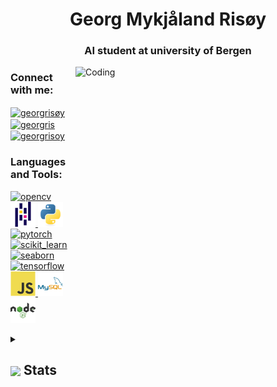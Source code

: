 <body>
<h1 align="center">Georg Mykjåland Risøy</h1>
<h3 align="center">AI student at university of Bergen</h3>

<img align="right" alt="Coding" width="400" height="400" src="https://miro.medium.com/v2/resize:fit:1050/0*HQ7WKolP9iEr0z6x.gif">

<h3 align="left">Connect with me:</h3>
<p align="left">
<a href="https://linkedin.com/in/georgrisøy" target="blank"><img align="center" src="https://raw.githubusercontent.com/rahuldkjain/github-profile-readme-generator/master/src/images/icons/Social/linked-in-alt.svg" alt="georgrisøy" height="30" width="40" /></a>
<a href="https://kaggle.com/georgris" target="blank"><img align="center" src="https://raw.githubusercontent.com/rahuldkjain/github-profile-readme-generator/master/src/images/icons/Social/kaggle.svg" alt="georgris" height="30" width="40" /></a>
<a href="https://instagram.com/georgrisoy" target="blank"><img align="center" src="https://raw.githubusercontent.com/rahuldkjain/github-profile-readme-generator/master/src/images/icons/Social/instagram.svg" alt="georgrisoy" height="30" width="40" /></a>
</p>

<h3 align="left">Languages and Tools:</h3>
<p align="left"> <a href="https://opencv.org/" target="_blank" rel="noreferrer"> <img src="https://www.vectorlogo.zone/logos/opencv/opencv-icon.svg" alt="opencv" width="40" height="40"/> </a> <a href="https://pandas.pydata.org/" target="_blank" rel="noreferrer"> <img src="https://raw.githubusercontent.com/devicons/devicon/2ae2a900d2f041da66e950e4d48052658d850630/icons/pandas/pandas-original.svg" alt="pandas" width="40" height="40"/> </a> <a href="https://www.python.org" target="_blank" rel="noreferrer"> <img src="https://raw.githubusercontent.com/devicons/devicon/master/icons/python/python-original.svg" alt="python" width="40" height="40"/> </a> <a href="https://pytorch.org/" target="_blank" rel="noreferrer"> <img src="https://www.vectorlogo.zone/logos/pytorch/pytorch-icon.svg" alt="pytorch" width="40" height="40"/> </a> <a href="https://scikit-learn.org/" target="_blank" rel="noreferrer"> <img src="https://upload.wikimedia.org/wikipedia/commons/0/05/Scikit_learn_logo_small.svg" alt="scikit_learn" width="40" height="40"/> </a> <a href="https://seaborn.pydata.org/" target="_blank" rel="noreferrer"> <img src="https://seaborn.pydata.org/_images/logo-mark-lightbg.svg" alt="seaborn" width="40" height="40"/> </a> <a href="https://www.tensorflow.org" target="_blank" rel="noreferrer"> <img src="https://www.vectorlogo.zone/logos/tensorflow/tensorflow-icon.svg" alt="tensorflow" width="40" height="40"/> </a><a href="https://developer.mozilla.org/en-US/docs/Web/JavaScript" target="_blank" rel="noreferrer"> <img src="https://raw.githubusercontent.com/devicons/devicon/master/icons/javascript/javascript-original.svg" alt="javascript" width="40" height="40"/> </a> <a href="https://www.mysql.com/" target="_blank" rel="noreferrer"> <img src="https://raw.githubusercontent.com/devicons/devicon/master/icons/mysql/mysql-original-wordmark.svg" alt="mysql" width="40" height="40"/> </a> <a href="https://nodejs.org" target="_blank" rel="noreferrer"> <img src="https://raw.githubusercontent.com/devicons/devicon/master/icons/nodejs/nodejs-original-wordmark.svg" alt="nodejs" width="40" height="40"/> </a> </p>


<details>
  <summary><h2> <img align="center" src="https://github.com/Georgris/Georgris/blob/main/icons/stats.gif" width="32"/> Stats</h2></summary>
  <div align="center">
    (https://github-readme-stats.vercel.app/api?username=Georgris&theme=tokyonight&hide_border=false&include_all_commits=true&count_private=false)<br/>
    (https://github-readme-streak-stats.herokuapp.com/?user=Georgris&theme=tokyonight&hide_border=false)<br/>
    (https://github-readme-stats.vercel.app/api/top-langs/?username=Georgris]&theme=tokyonight&hide_border=false&include_all_commits=true&count_private=false&layout=compact)<br/>
    (https://github-readme-activity-graph.vercel.app/graph?username=Georgris&theme=tokyo-night)
  </div>
</details>


</body>
